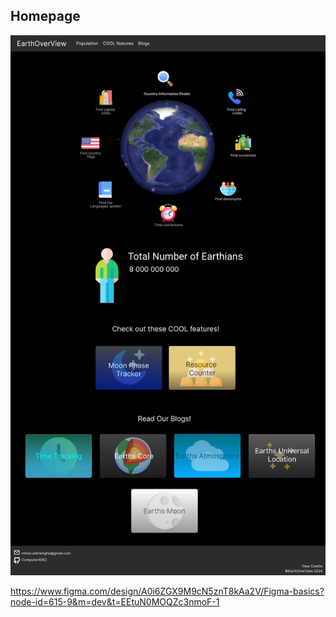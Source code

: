 ## Homepage
![Homepage](plan/Page%20Images/HomePage.png)

https://www.figma.com/design/A0i6ZGX9M9cN5znT8kAa2V/Figma-basics?node-id=615-9&m=dev&t=EEtuN0MOQZc3nmoF-1